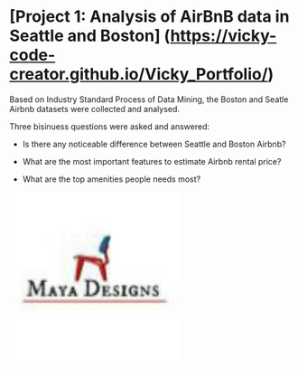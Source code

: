 # [Project 1: Analysis of AirBnB data in Seattle and Boston] (https://vicky-code-creator.github.io/Vicky_Portfolio/)

Based on Industry Standard Process of Data Mining, the Boston and Seatle Airbnb datasets were collected and analysed. 

Three bisinuess questions were asked and answered:

 * Is there any noticeable difference between Seattle and Boston Airbnb?

 * What are the most important features to estimate Airbnb rental price?

 * What are the top amenities people needs most?

![](Images/logo.jpg)

